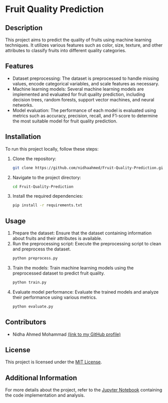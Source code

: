 # Fruit Quality Prediction

## Description
This project aims to predict the quality of fruits using machine learning techniques. It utilizes various features such as color, size, texture, and other attributes to classify fruits into different quality categories.

## Features
- Dataset preprocessing: The dataset is preprocessed to handle missing values, encode categorical variables, and scale features as necessary.
- Machine learning models: Several machine learning models are implemented and evaluated for fruit quality prediction, including decision trees, random forests, support vector machines, and neural networks.
- Model evaluation: The performance of each model is evaluated using metrics such as accuracy, precision, recall, and F1-score to determine the most suitable model for fruit quality prediction.

## Installation
To run this project locally, follow these steps:

1. Clone the repository:
    ```bash
    git clone https://github.com/nidhaahmed/Fruit-Quality-Prediction.git
    ```
2. Navigate to the project directory:
    ```bash
    cd Fruit-Quality-Prediction
    ```
3. Install the required dependencies:
    ```bash
    pip install -r requirements.txt
    ```

## Usage
1. Prepare the dataset: Ensure that the dataset containing information about fruits and their attributes is available.
2. Run the preprocessing script: Execute the preprocessing script to clean and preprocess the dataset.
    ```bash
    python preprocess.py
    ```
3. Train the models: Train machine learning models using the preprocessed dataset to predict fruit quality.
    ```bash
    python train.py
    ```
4. Evaluate model performance: Evaluate the trained models and analyze their performance using various metrics.
    ```bash
    python evaluate.py
    ```

## Contributors
- Nidha Ahmed Mohammad  [(link to my GitHub profile)](https://github.com/nidhaahmed)

## License
This project is licensed under the [MIT License](LICENSE).

## Additional Information
For more details about the project, refer to the [Jupyter Notebook](fruit-quality-prediction.ipynb) containing the code implementation and analysis.
